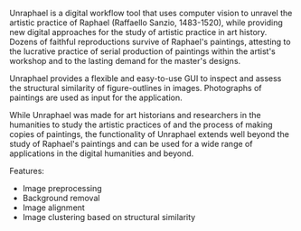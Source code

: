 Unraphael is a digital workflow tool that uses computer vision to unravel the artistic practice of Raphael (Raffaello Sanzio, 1483-1520), while providing new digital approaches for the study of artistic practice in art history. Dozens of faithful reproductions survive of Raphael's paintings, attesting to the lucrative practice of serial production of paintings within the artist's workshop and to the lasting demand for the master's designs.

Unraphael provides a flexible and easy-to-use GUI to inspect and assess the structural similarity of figure-outlines in images. Photographs of paintings are used as input for the application.

While Unraphael was made for art historians and researchers in the humanities to study the artistic practices of and the process of making copies of paintings, the functionality of Unraphael extends well beyond the study of Raphael's paintings and can be used for a wide range of applications in the digital humanities and beyond.

Features:

- Image preprocessing
- Background removal
- Image alignment
- Image clustering based on structural similarity
